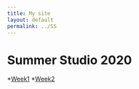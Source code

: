 ```yaml
---
title: My site
layout: default
permalink: ../SS
---
```


# Summer Studio 2020
  *[Week1](../SSW1 "Summer Studio 2020 Week 1")
  *[Week2](../SSW2 "Summer Studio 2020 Week 2")